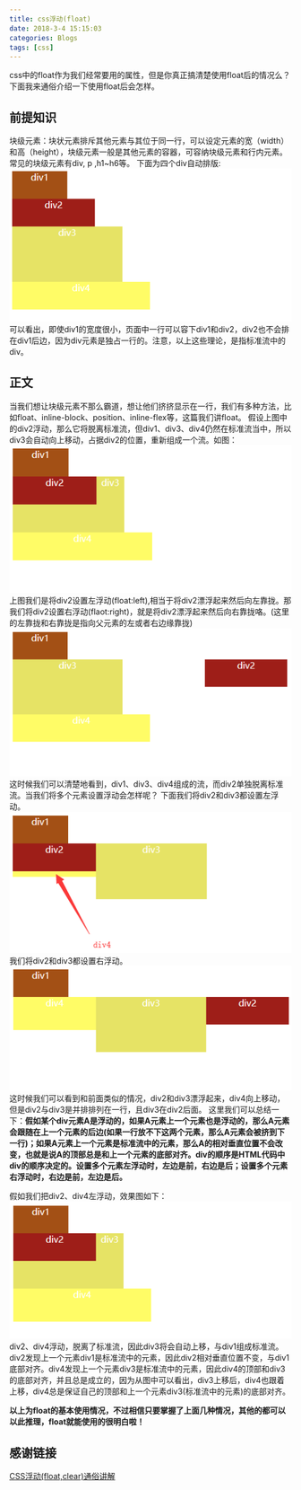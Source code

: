 ```yaml
---
title: css浮动(float)
date: 2018-3-4 15:15:03
categories: Blogs
tags: [css]
---
```


css中的float作为我们经常要用的属性，但是你真正搞清楚使用float后的情况么？下面我来通俗介绍一下使用float后会怎样。
<!--more-->
## 前提知识

块级元素：块状元素排斥其他元素与其位于同一行，可以设定元素的宽（width）和高（height），块级元素一般是其他元素的容器，可容纳块级元素和行内元素。常见的块级元素有div, p ,h1~h6等。
下面为四个div自动排版:
![自动排版](/img/css浮动float/1.png)
 可以看出，即使div1的宽度很小，页面中一行可以容下div1和div2，div2也不会排在div1后边，因为div元素是独占一行的。注意，以上这些理论，是指标准流中的div。

## 正文
当我们想让块级元素不那么霸道，想让他们挤挤显示在一行，我们有多种方法，比如float、inline-block、position、inline-flex等，这篇我们讲float。
假设上图中的div2浮动，那么它将脱离标准流，但div1、div3、div4仍然在标准流当中，所以div3会自动向上移动，占据div2的位置，重新组成一个流。如图：
![div2左浮动](/img/css浮动float/2.png)
上图我们是将div2设置左浮动(float:left),相当于将div2漂浮起来然后向左靠拢。那我们将div2设置右浮动(flaot:right)，就是将div2漂浮起来然后向右靠拢咯。(这里的左靠拢和右靠拢是指向父元素的左或者右边缘靠拢)
![div2右浮动](/img/css浮动float/3.png)
这时候我们可以清楚地看到，div1、div3、div4组成的流，而div2单独脱离标准流。当我们将多个元素设置浮动会怎样呢？
下面我们将div2和div3都设置左浮动。
![div2、3左浮动](/img/css浮动float/4.png)
我们将div2和div3都设置右浮动。
![div2、3右浮动](/img/css浮动float/5.png)
这时候我们可以看到和前面类似的情况，div2和div3漂浮起来，div4向上移动，但是div2与div3是并排排列在一行，且div3在div2后面。
这里我们可以总结一下：**假如某个div元素A是浮动的，如果A元素上一个元素也是浮动的，那么A元素会跟随在上一个元素的后边(如果一行放不下这两个元素，那么A元素会被挤到下一行)；如果A元素上一个元素是标准流中的元素，那么A的相对垂直位置不会改变，也就是说A的顶部总是和上一个元素的底部对齐。div的顺序是HTML代码中div的顺序决定的。设置多个元素左浮动时，左边是前，右边是后；设置多个元素右浮动时，右边是前，左边是后。**

假如我们把div2、div4左浮动，效果图如下：
![div2、4左浮动](/img/css浮动float/6.png)
div2、div4浮动，脱离了标准流，因此div3将会自动上移，与div1组成标准流。div2发现上一个元素div1是标准流中的元素，因此div2相对垂直位置不变，与div1底部对齐。div4发现上一个元素div3是标准流中的元素，因此div4的顶部和div3的底部对齐，并且总是成立的，因为从图中可以看出，div3上移后，div4也跟着上移，div4总是保证自己的顶部和上一个元素div3(标准流中的元素)的底部对齐。

**以上为float的基本使用情况，不过相信只要掌握了上面几种情况，其他的都可以以此推理，float就能使用的很明白啦！**

## 感谢链接
[CSS浮动(float,clear)通俗讲解](https://www.cnblogs.com/acorn/p/5249089.html)